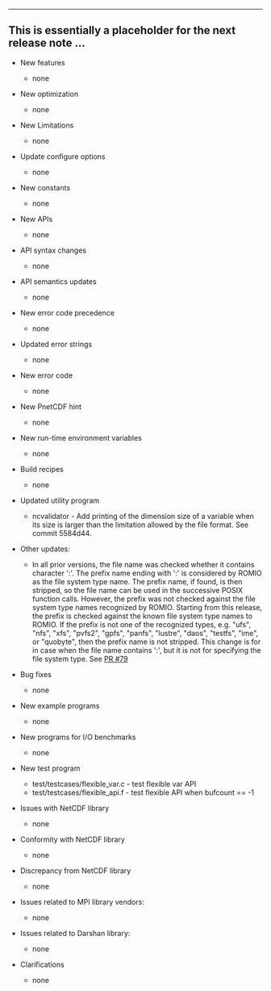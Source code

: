 ------------------------------------------------------------------------------
This is essentially a placeholder for the next release note ...
------------------------------------------------------------------------------

* New features
  + none

* New optimization
  + none

* New Limitations
  + none

* Update configure options
  + none

* New constants
  + none

* New APIs
  + none

* API syntax changes
  + none

* API semantics updates
  + none

* New error code precedence
  + none

* Updated error strings
  + none

* New error code
  + none

* New PnetCDF hint
  + none

* New run-time environment variables
  + none

* Build recipes
  + none

* Updated utility program
  + ncvalidator - Add printing of the dimension size of a variable when its
    size is larger than the limitation allowed by the file format. See commit
    5584d44.

* Other updates:
  + In all prior versions, the file name was checked whether it contains
    character ':'. The prefix name ending with ':' is considered by ROMIO as
    the file system type name. The prefix name, if found, is then stripped, so
    the file name can be used in the successive POSIX function calls. However,
    the prefix was not checked against the file system type names recognized
    by ROMIO. Starting from this release, the prefix is checked against the
    known file system type names to ROMIO. If the prefix is not one of the
    recognized types, e.g.  "ufs", "nfs", "xfs", "pvfs2", "gpfs", "panfs",
    "lustre", "daos", "testfs", "ime", or "quobyte", then the prefix name is
    not stripped. This change is for in case when the file name contains ':',
    but it is not for specifying the file system type.
    See [PR #79](https://github.com/Parallel-NetCDF/PnetCDF/pull/79)

* Bug fixes
  + none

* New example programs
  + none

* New programs for I/O benchmarks
  + none

* New test program
  + test/testcases/flexible_var.c - test flexible var API
  + test/testcases/flexible_api.f - test flexible API when bufcount == -1

* Issues with NetCDF library
  + none

* Conformity with NetCDF library
  + none

* Discrepancy from NetCDF library
  + none

* Issues related to MPI library vendors:
  + none

* Issues related to Darshan library:
  + none

* Clarifications
  + none

